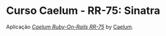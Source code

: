 # Curso Caelum - RR-75: Sinatra

Aplicação [*Caelum Ruby-On-Rails RR-75*](http://www.caelum.com.br/curso/rr-75-ruby-rails-avancado/) 
by [Caelum](http://www.caelum.com.br).
